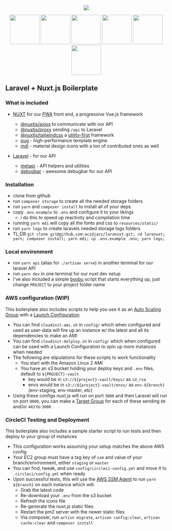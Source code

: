 <p align="center">
  <img src="https://raw.githubusercontent.com/acidjazz/laranuxt/master/resources/static/laranuxt.png" />
</p>

<p align="center">
  <a href="https://vuejs.org"><img src="https://vuejs.org/images/logo.png" width="92" height="92" /></a>
  <a href="https://tailwindcss.com"><img src="https://pbs.twimg.com/profile_images/895274026783866881/E1G1nNb0_400x400.jpg" width="92" height="92" /></a>
  <a href="https://stylus-lang.com"><img src="https://avatars0.githubusercontent.com/u/10009463?s=400&v=4" width="92" height="92" /></a>
  <a href="https://github.com/acidjazz/metapi"><img src="https://github.com/acidjazz/metapi/raw/master/logo.png" width="92" height="92" /></a>
  <a href="https://materialdesignicons.com"><img src="https://lh3.googleusercontent.com/kellzw4-4Q258D_HdHvcclbu2HEheO1TxauO4lmI5T6tCDnk8pvUfh0W0WpvKiB54g=s96-rw" width="92" height="92" /></a>
  <a href="https://pugjs.org/"><img src="https://camo.githubusercontent.com/a43de8ca816e78b1c2666f7696f449b2eeddbeca/68747470733a2f2f63646e2e7261776769742e636f6d2f7075676a732f7075672d6c6f676f2f656563343336636565386664396431373236643738333963626539396431663639343639326330632f5356472f7075672d66696e616c2d6c6f676f2d5f2d636f6c6f75722d3132382e737667" width="92" height="92" /></a>
</p>

## Laravel + Nuxt.js Boilerplate

### What is included

* [NUXT](https://nuxtjs.org) for our [PWA](https://en.wikipedia.org/wiki/Progressive_web_application) front end, a progressive Vue.js framework
  * [@nuxtjs/axios](https://github.com/nuxt-community/axios-module) to communicate with our API
  * [@nuxtjs/proxy](https://github.com/nuxt-community/proxy-module) sending `/api` to Laravel
  * [@nuxtjs/tailwindcss](https://github.com/nuxt-community/nuxt-tailwindcss) a [utility-first](https://tailwindcss.com) framework
  * [pug](https://pugjs.org) -  high-performance template engine
  * [mdi](https://materialdesignicons.com) - material design icons with a ton of contributed ones as well

* [Laravel](https://laravel.com) - for our API
  * [metapi](https://github.com/acidjazz/metapi) - API helpers and utilities
  * [debugbar](https://github.com/barryvdh/laravel-debugbar) - awesome debugbar for our API

### Installation

* clone from github
* run `composer storage` to create all the needed storage folders
* run `yarn` and `composer install` to install all of your deps
* copy `.env.example` to `.env` and configure it to your likings
  * i do this to speed up reactivity and compilation time
* running `yarn mdi` will copy all the fonts and css to `resources/static/`
* run `yarn logs` to create laravels needed storage logs folders
* TL;DR `git clone git@github.com:acidjazz/laranuxt.git; cd laranuxt; yarn; composer install; yarn mdi; cp .env.example .env; yarn logs;`

### Local environment
* run `yarn api` (alias for `./artisan serve`) in another terminal for our laravel API
* run `yarn dev` in one terminal for our nuxt dev setup
* I've also included a simple [byobu](http://byobu.co/) script that starts everything up, just change `PROJECT` to your project folder name 

### AWS configuration (WIP)
This boilerplate also includes scripts to help you use it as an [Auto Scaling Group](https://docs.aws.amazon.com/autoscaling/ec2/userguide/AutoScalingGroup.html) with a [Launch Configuration](https://docs.aws.amazon.com/autoscaling/ec2/userguide/LaunchConfiguration.html)
* You can find `cloudinit-ami.sh` in `config/` which when configured and used as user-data will fire up an instance w/ the latest and all its dependencies to make an AMI
* You can find `cloudinit-delploy.sh` in `config/` which when configured can be used with a Launch Configuration to spin up more instances when needed
* The following are stipulations for these scripts to work functionality
  * You start with the Amazon Linux 2 AMI
  * You have an s3 bucket holding your deploy keys and `.env` files, default to `${PROJECT}-vault`
    * key would be in `s3://${project}-vault/keys/` as `id_rsa`
    * envs would be in `s3://${project}-vault/envs/` as `env-${branch}` (env-staging, env-master, etc)
* Using these configs nuxt.js will run on port `3000` and then Laravel will run on port `8000`, you can make a [Target Group](https://docs.aws.amazon.com/elasticloadbalancing/latest/application/load-balancer-target-groups.html) for each of these sending `80` and/or `443` to `3000`

### CircleCI Testing and Deployment 
This boilerplate also includes a sample starter script to run tests and then deploy to your group of instances
* This configuration works assuming your setup matches the above AWS config
* Your EC2 group must have a tag key of `ssm` and value of your branch/environment, either `staging` or `master`
* You can find, tweak, and use `config/circleci-config.yml` and move it to `.circleci/config.yml` when ready
* Upon successful tests, this will use the [AWS SSM Agent](https://docs.aws.amazon.com/systems-manager/latest/userguide/ssm-agent.html) to run `yarn ${branch}` on each instance which will:
  * Grab the latest code
  * Re-download your `.env` from the s3 bucket
  * Refresh the icons file
  * Re-generate the nuxt.js static files
  * Restart the pm2 server with the newer static files
  * Via composer, run `artisn migrate`, `artisan config:clear`, `artisan cache:clear` and `composer install`
